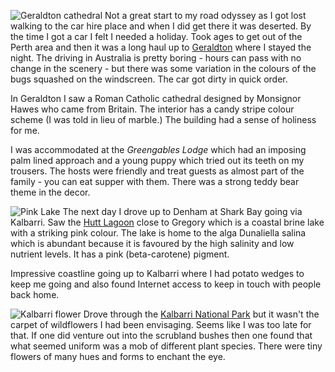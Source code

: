 ![Geraldton cathedral](cathedral_inside.jpg)
Not a great start to my road odyssey as I got lost walking to the car hire place and when I did get there it was deserted. By the time I got a car I felt I needed a holiday. Took ages to get out of the Perth area and then it was a long haul up to
[Geraldton](https://www.cgg.wa.gov.au/) where I stayed the night. The driving in Australia is pretty boring - hours can pass with no change in the scenery - but there was some variation in the colours of the bugs squashed on the windscreen. The car got dirty in quick order.

In Geraldton I saw a Roman Catholic cathedral designed by Monsignor Hawes who came from Britain. The interior has a candy stripe colour scheme (I was told in lieu of marble.) The building had a sense of holiness for me.

I was accommodated at the *Greengables Lodge* which had an imposing palm lined approach and a young puppy which tried out its teeth on my trousers. The hosts were friendly and treat guests as almost part of the family - you can eat supper with them. There was a strong teddy bear theme in the decor.

![Pink Lake](pink_lake.jpg)
The next day I drove up to Denham at Shark Bay going via Kalbarri. Saw the
[Hutt Lagoon](https://www.westernaustralia.com/en/Attraction/Hutt_Lagoon/59cb40e112f8967834c0e22f#/) close to Gregory which is a coastal brine lake with a striking pink colour. The lake is home to the alga Dunaliella salina which is abundant because it is favoured by the high salinity and low nutrient levels. It has a pink (beta-carotene) pigment.

Impressive coastline going up to Kalbarri where I had potato wedges to keep me going and also found Internet access to keep in touch with people back home.

![Kalbarri flower](flower1.jpg)
Drove through the [Kalbarri National Park](https://parks.dpaw.wa.gov.au/park/kalbarri) but it wasn't the carpet of wildflowers I had been envisaging. Seems like I was too late for that. If one did venture out into the scrubland bushes then one found that what seemed uniform was a mob of different plant species. There were tiny flowers of many hues and forms to enchant the eye.
